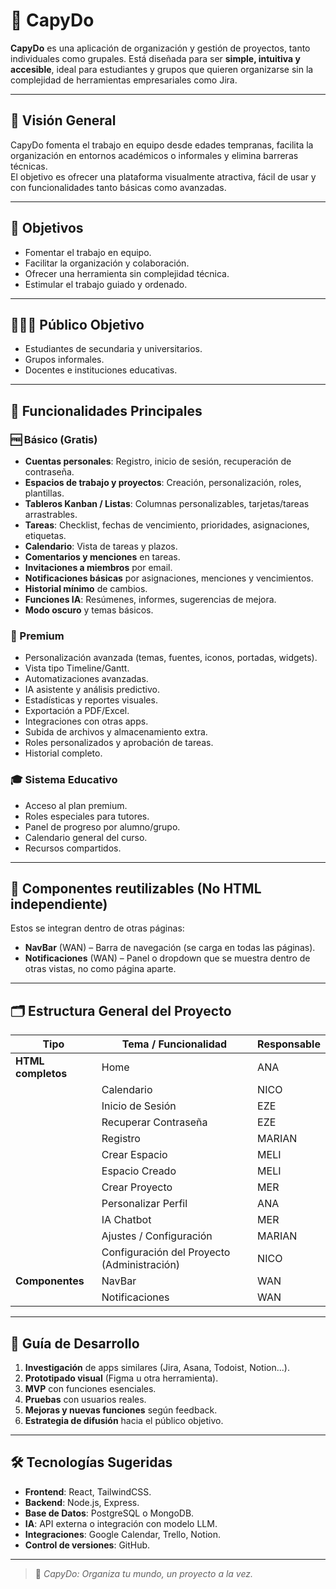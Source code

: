 # 📌 CapyDo

**CapyDo** es una aplicación de organización y gestión de proyectos, tanto individuales como grupales. Está diseñada para ser **simple, intuitiva y accesible**, ideal para estudiantes y grupos que quieren organizarse sin la complejidad de herramientas empresariales como Jira.

---

## 👀 Visión General
CapyDo fomenta el trabajo en equipo desde edades tempranas, facilita la organización en entornos académicos o informales y elimina barreras técnicas.  
El objetivo es ofrecer una plataforma visualmente atractiva, fácil de usar y con funcionalidades tanto básicas como avanzadas.

---

## 🎯 Objetivos
- Fomentar el trabajo en equipo.
- Facilitar la organización y colaboración.
- Ofrecer una herramienta sin complejidad técnica.
- Estimular el trabajo guiado y ordenado.

---

## 🧑‍🤝‍🧑 Público Objetivo
- Estudiantes de secundaria y universitarios.
- Grupos informales.
- Docentes e instituciones educativas.

---

## 🚀 Funcionalidades Principales

### 🆓 Básico (Gratis)
- **Cuentas personales**: Registro, inicio de sesión, recuperación de contraseña.
- **Espacios de trabajo y proyectos**: Creación, personalización, roles, plantillas.
- **Tableros Kanban / Listas**: Columnas personalizables, tarjetas/tareas arrastrables.
- **Tareas**: Checklist, fechas de vencimiento, prioridades, asignaciones, etiquetas.
- **Calendario**: Vista de tareas y plazos.
- **Comentarios y menciones** en tareas.
- **Invitaciones a miembros** por email.
- **Notificaciones básicas** por asignaciones, menciones y vencimientos.
- **Historial mínimo** de cambios.
- **Funciones IA**: Resúmenes, informes, sugerencias de mejora.
- **Modo oscuro** y temas básicos.

### 💎 Premium
- Personalización avanzada (temas, fuentes, iconos, portadas, widgets).
- Vista tipo Timeline/Gantt.
- Automatizaciones avanzadas.
- IA asistente y análisis predictivo.
- Estadísticas y reportes visuales.
- Exportación a PDF/Excel.
- Integraciones con otras apps.
- Subida de archivos y almacenamiento extra.
- Roles personalizados y aprobación de tareas.
- Historial completo.

### 🎓 Sistema Educativo
- Acceso al plan premium.
- Roles especiales para tutores.
- Panel de progreso por alumno/grupo.
- Calendario general del curso.
- Recursos compartidos.

---

## 🧩 Componentes reutilizables (No HTML independiente)
Estos se integran dentro de otras páginas:

- **NavBar** (WAN) – Barra de navegación (se carga en todas las páginas).
- **Notificaciones** (WAN) – Panel o dropdown que se muestra dentro de otras vistas, no como página aparte.

---

## 🗂 Estructura General del Proyecto

| Tipo             | Tema / Funcionalidad                       | Responsable |
|------------------|---------------------------------------------|-------------|
| **HTML completos** | Home                                        | ANA         |
|                  | Calendario                                  | NICO        |
|                  | Inicio de Sesión                            | EZE         |
|                  | Recuperar Contraseña                        | EZE         |
|                  | Registro                                    | MARIAN      |
|                  | Crear Espacio                               | MELI        |
|                  | Espacio Creado                              | MELI        |
|                  | Crear Proyecto                              | MER         |
|                  | Personalizar Perfil                         | ANA         |
|                  | IA Chatbot                                  | MER         |
|                  | Ajustes / Configuración                     | MARIAN      |
|                  | Configuración del Proyecto (Administración) | NICO        |
| **Componentes**   | NavBar                                      | WAN         |
|                  | Notificaciones                              | WAN         |

---

## 📅 Guía de Desarrollo
1. **Investigación** de apps similares (Jira, Asana, Todoist, Notion...).
2. **Prototipado visual** (Figma u otra herramienta).
3. **MVP** con funciones esenciales.
4. **Pruebas** con usuarios reales.
5. **Mejoras y nuevas funciones** según feedback.
6. **Estrategia de difusión** hacia el público objetivo.

---

## 🛠 Tecnologías Sugeridas
- **Frontend**: React, TailwindCSS.
- **Backend**: Node.js, Express.
- **Base de Datos**: PostgreSQL o MongoDB.
- **IA**: API externa o integración con modelo LLM.
- **Integraciones**: Google Calendar, Trello, Notion.
- **Control de versiones**: GitHub.

---

> 🐹 *CapyDo: Organiza tu mundo, un proyecto a la vez.*
